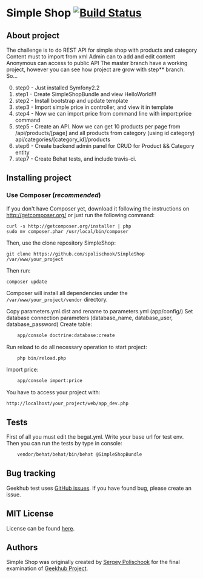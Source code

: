 Simple Shop [![Build Status](https://travis-ci.org/spolischook/SimpleShop.png?branch=master)](https://travis-ci.org/spolischook/SimpleShop)
========================

About project
----------------------------------

The challenge is to do REST API for simple shop with products and category
Content must to import from xml
Admin can to add and edit content
Anonymous can access to public API
The master branch have a working project, however you can see how project are grow with step** branch.
So...

0. step0  - Just installed Symfony2.2
1. step1  - Create SimpleShopBundle and view HelloWorld!!!
2. step2  - Install bootstrap and update template
3. step3  - Import simple price in controller, and view it in template
4. step4  - Now we can import price from command line with import:price command
5. step5  - Create an API. Now we can get 10 products per page from   /api/products/[page]
            and all products from category (using id category)     api/categories/[category_id]/products
6. step6  - Create backend admin panel for CRUD for Product && Category entity
7. step7  - Create Behat tests, and include travis-ci.

Installing project
----------------------------------

### Use Composer (*recommended*)

If you don't have Composer yet, download it following the instructions on
http://getcomposer.org/ or just run the following command:

    curl -s http://getcomposer.org/installer | php
    sudo mv composer.phar /usr/local/bin/composer

Then, use the clone repository SimpleShop:

    git clone https://github.com/spolischook/SimpleShop /var/www/your_project

Then run:

    composer update

Composer will install all dependencies under the
`/var/www/your_project/vendor` directory.

Copy parameters.yml.dist and rename to parameters.yml (app/config/)
Set database connection parameters (database_name, database_user, database_password)
Create table:

``` bash
    app/console doctrine:database:create
```

Run reload to do all necessary operation to start project:

``` bash
    php bin/reload.php
```

Import price:

``` bash
    app/console import:price
```

You have to access your project with:

    http://localhost/your_project/web/app_dev.php

Tests
-------------------------------------

First of all you must edit the begat.yml. Write your base url for test env.
Then you can run the tests by type in console:
``` bash
    vendor/behat/behat/bin/behat @SimpleShopBundle
```

Bug tracking
------------

Geekhub test uses [GitHub issues](https://github.com/spolischook/SimpleShop/issues?state=open).
If you have found bug, please create an issue.

MIT License
-----------

License can be found [here](https://github.com/Sylius/Sylius/blob/master/LICENSE).

Authors
-------

Simple Shop was originally created by [Sergey Polischook](http://kotoblog.pp.ua) for the final examination of [Geekhub Project](http://geekhub.ck.ua).
